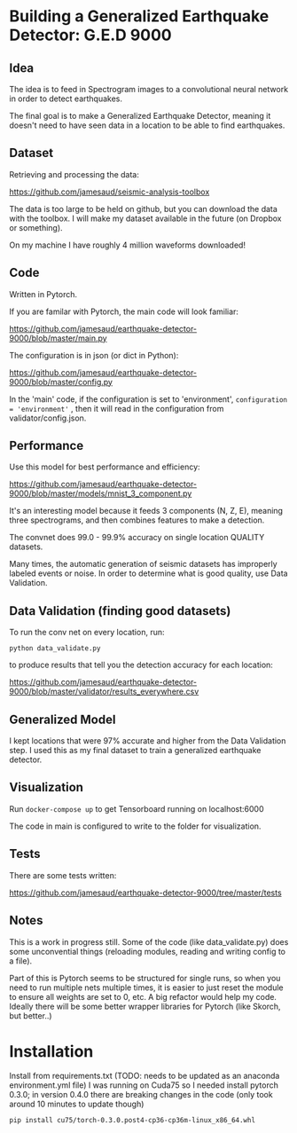 # Building a Generalized Earthquake Detector: G.E.D 9000

## Idea 

The idea is to feed in Spectrogram images to a convolutional neural network in order to detect earthquakes.

The final goal is to make a Generalized Earthquake Detector, meaning it doesn't need to have seen data in a location to be able to find earthquakes.

## Dataset

Retrieving and processing the data:

https://github.com/jamesaud/seismic-analysis-toolbox


The data is too large to be held on github, but you can download the data with the toolbox. I will make my dataset available in the future (on Dropbox or something).

On my machine I have roughly 4 million waveforms downloaded!


## Code

Written in Pytorch.

If you are familar with Pytorch, the main code will look familiar:

https://github.com/jamesaud/earthquake-detector-9000/blob/master/main.py

The configuration is in json (or dict in Python):

https://github.com/jamesaud/earthquake-detector-9000/blob/master/config.py

In the 'main' code, if the configuration is set to 'environment', `configuration = 'environment'` , then it will read in the configuration from validator/config.json.

## Performance

Use this model for best performance and efficiency:

https://github.com/jamesaud/earthquake-detector-9000/blob/master/models/mnist_3_component.py

It's an interesting model because it feeds 3 components (N, Z, E), meaning three spectrograms, and then combines features to make a detection.

The convnet does 99.0 - 99.9% accuracy on single location QUALITY datasets. 

Many times, the automatic generation of seismic datasets has improperly labeled events or noise. In order to determine what is good quality, use Data Validation. 

## Data Validation (finding good datasets)

To run the conv net on every location, run:

`python data_validate.py`

to produce results that tell you the detection accuracy for each location:

https://github.com/jamesaud/earthquake-detector-9000/blob/master/validator/results_everywhere.csv

## Generalized Model

I kept locations that were 97% accurate and higher from the Data Validation step. I used this as my final dataset to train a generalized earthquake detector.

## Visualization

Run `docker-compose up` to get Tensorboard running on localhost:6000

The code in main is configured to write to the folder for visualization.

## Tests

There are some tests written:

https://github.com/jamesaud/earthquake-detector-9000/tree/master/tests

## Notes

This is a work in progress still. Some of the code (like data_validate.py) does some unconvential things (reloading modules, reading and writing config to a file). 

Part of this is Pytorch seems to be structured for single runs, so when you need to run multiple nets multiple times, it is easier to just reset the module to ensure all weights are set to 0, etc. A big refactor would help my code. Ideally there will be some better wrapper libraries for Pytorch (like Skorch, but better..)

# Installation
Install from requirements.txt (TODO: needs to be updated as an anaconda environment.yml file)
I was running on Cuda75 so I needed install pytorch 0.3.0; in version 0.4.0 there are breaking changes in the code (only took around 10 minutes to update though)

`pip install cu75/torch-0.3.0.post4-cp36-cp36m-linux_x86_64.whl`